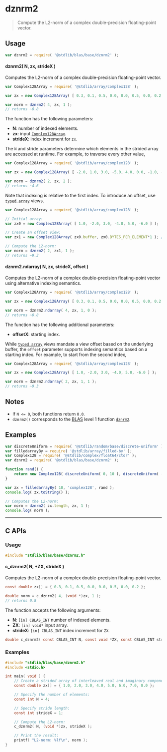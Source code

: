 <!--

@license Apache-2.0

Copyright (c) 2024 The Stdlib Authors.

Licensed under the Apache License, Version 2.0 (the "License");
you may not use this file except in compliance with the License.
You may obtain a copy of the License at

   http://www.apache.org/licenses/LICENSE-2.0

Unless required by applicable law or agreed to in writing, software
distributed under the License is distributed on an "AS IS" BASIS,
WITHOUT WARRANTIES OR CONDITIONS OF ANY KIND, either express or implied.
See the License for the specific language governing permissions and
limitations under the License.

-->

# dznrm2

> Compute the L2-norm of a complex double-precision floating-point vector.

<section class="usage">

## Usage

```javascript
var dznrm2 = require( '@stdlib/blas/base/dznrm2' );
```

#### dznrm2( N, zx, strideX )

Computes the L2-norm of a complex double-precision floating-point vector.

```javascript
var Complex128Array = require( '@stdlib/array/complex128' );

var zx = new Complex128Array( [ 0.3, 0.1, 0.5, 0.0, 0.0, 0.5, 0.0, 0.2 ] );

var norm = dznrm2( 4, zx, 1 );
// returns ~0.8
```

The function has the following parameters:

-   **N**: number of indexed elements.
-   **zx**: input [`Complex128Array`][@stdlib/array/complex128].
-   **strideX**: index increment for `zx`.

The `N` and stride parameters determine which elements in the strided array are accessed at runtime. For example, to traverse every other value,

```javascript
var Complex128Array = require( '@stdlib/array/complex128' );

var zx = new Complex128Array( [ -2.0, 1.0, 3.0, -5.0, 4.0, 0.0, -1.0, -3.0 ] );

var norm = dznrm2( 2, zx, 2 );
// returns ~4.6
```

Note that indexing is relative to the first index. To introduce an offset, use [`typed array`][mdn-typed-array] views.

```javascript
var Complex128Array = require( '@stdlib/array/complex128' );

// Initial array:
var zx0 = new Complex128Array( [ 1.0, -2.0, 3.0, -4.0, 5.0, -6.0 ] );

// Create an offset view:
var zx1 = new Complex128Array( zx0.buffer, zx0.BYTES_PER_ELEMENT*1 ); // start at 2nd element

// Compute the L2-norm:
var norm = dznrm2( 2, zx1, 1 );
// returns ~9.3
```

#### dznrm2.ndarray( N, zx, strideX, offset )

Computes the L2-norm of a complex double-precision floating-point vector using alternative indexing semantics.

```javascript
var Complex128Array = require( '@stdlib/array/complex128' );

var zx = new Complex128Array( [ 0.3, 0.1, 0.5, 0.0, 0.0, 0.5, 0.0, 0.2 ] );

var norm = dznrm2.ndarray( 4, zx, 1, 0 );
// returns ~0.8
```

The function has the following additional parameters:

-   **offsetX**: starting index.

While [`typed array`][mdn-typed-array] views mandate a view offset based on the underlying buffer, the `offset` parameter supports indexing semantics based on a starting index. For example, to start from the second index,

```javascript
var Complex128Array = require( '@stdlib/array/complex128' );

var zx = new Complex128Array( [ 1.0, -2.0, 3.0, -4.0, 5.0, -6.0 ] );

var norm = dznrm2.ndarray( 2, zx, 1, 1 );
// returns ~9.3
```

</section>

<!-- /.usage -->

<section class="notes">

## Notes

-   If `N <= 0`, both functions return `0.0`.
-   `dznrm2()` corresponds to the [BLAS][blas] level 1 function [`dznrm2`][dznrm2].

</section>

<!-- /.notes -->

<section class="examples">

## Examples

<!-- eslint no-undef: "error" -->

```javascript
var discreteUniform = require( '@stdlib/random/base/discrete-uniform' );
var filledarrayBy = require( '@stdlib/array/filled-by' );
var Complex128 = require( '@stdlib/complex/float64/ctor' );
var dznrm2 = require( '@stdlib/blas/base/dznrm2' );

function rand() {
    return new Complex128( discreteUniform( 0, 10 ), discreteUniform( -5, 5 ) );
}

var zx = filledarrayBy( 10, 'complex128', rand );
console.log( zx.toString() );

// Computes the L2-norm:
var norm = dznrm2( zx.length, zx, 1 );
console.log( norm );
```

</section>

<!-- /.examples -->

<!-- C interface documentation. -->

* * *

<section class="c">

## C APIs

<!-- Section to include introductory text. Make sure to keep an empty line after the intro `section` element and another before the `/section` close. -->

<section class="intro">

</section>

<!-- /.intro -->

<!-- C usage documentation. -->

<section class="usage">

### Usage

```c
#include "stdlib/blas/base/dznrm2.h"
```

#### c_dznrm2( N, \*ZX, strideX )

Computes the L2-norm of a complex double-precision floating-point vector.

```c
const double zx[] = { 0.3, 0.1, 0.5, 0.0, 0.0, 0.5, 0.0, 0.2 };

double norm = c_dznrm2( 4, (void *)zx, 1 );
// returns 0.8
```

The function accepts the following arguments:

-   **N**: `[in] CBLAS_INT` number of indexed elements.
-   **ZX**: `[in] void*` input array.
-   **strideX**: `[in] CBLAS_INT` index increment for `ZX`.

```c
double c_dznrm2( const CBLAS_INT N, const void *ZX, const CBLAS_INT strideX );
```

</section>

<!-- /.usage -->

<!-- C API usage notes. Make sure to keep an empty line after the `section` element and another before the `/section` close. -->

<section class="notes">

</section>

<!-- /.notes -->

<!-- C API usage examples. -->

<section class="examples">

### Examples

```c
#include "stdlib/blas/base/dznrm2.h"
#include <stdio.h>

int main( void ) {
    // Create a strided array of interleaved real and imaginary components:
    const double zx[] = { 1.0, 2.0, 3.0, 4.0, 5.0, 6.0, 7.0, 8.0 };

    // Specify the number of elements:
    const int N = 4;

    // Specify stride length:
    const int strideX = 1;

    // Compute the L2-norm:
    c_dznrm2( N, (void *)zx, strideX );

    // Print the result:
    printf( "L2-norm: %lf\n", norm );
}
```

</section>

<!-- /.examples -->

</section>

<!-- /.c -->

<!-- Section for related `stdlib` packages. Do not manually edit this section, as it is automatically populated. -->

<section class="related">

</section>

<!-- /.related -->

<!-- Section for all links. Make sure to keep an empty line after the `section` element and another before the `/section` close. -->

<section class="links">

[blas]: http://www.netlib.org/blas

[dznrm2]: https://netlib.org/lapack/explore-html//d1/d2a/group__nrm2_ga7f9f9febc6dc1836c9f5e7c1aa00b743.html

[@stdlib/array/complex128]: https://github.com/stdlib-js/stdlib/tree/develop/lib/node_modules/%40stdlib/array/complex128

[mdn-typed-array]: https://developer.mozilla.org/en-US/docs/Web/JavaScript/Reference/Global_Objects/TypedArray

</section>

<!-- /.links -->
